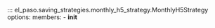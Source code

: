 <!--
SPDX-FileCopyrightText: 2025 GFZ Helmholtz Centre for Geosciences
SPDX-FileContributor: Bernhard Haas

SPDX-License-Identifier: Apache-2.0
-->

::: el_paso.saving_strategies.monthly_h5_strategy.MonthlyH5Strategy
    options:
      members:
        - __init__
